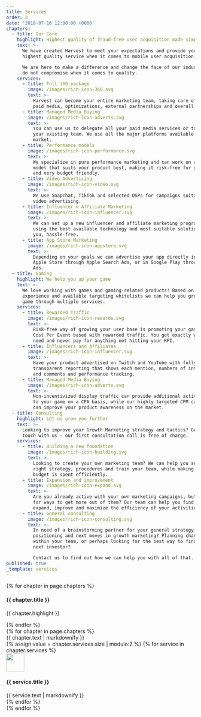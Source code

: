 ```yaml
---
title: Services
order: 3
date: '2018-07-16 12:00:00 +0000'
chapters:
  - title: Our Core
    highlight: Highest quality of fraud-free user acquisition made simple
    text: >-
      We have created Harvest to meet your expectations and provide you the
      highest quality service when it comes to mobile user acquisition. 

      We are here to make a difference and change the face of our industry - we
      do not compromise when it comes to quality.
    services:
      - title: Full 360 package
        image: /images/rich-icon-360.svg
        text: >-
          Harvest can become your entire marketing team, taking care of your
          paid media, optimizations, external partnerships and overall strategy.
      - title: Managed Media Buying
        image: /images/rich-icon-adverts.svg
        text: >-
          You can use us to delegate all your paid media services or to support
          your existing team. We use all the major platforms available on the
          market.
      - title: Performance models
        image: /images/rich-icon-performance.svg
        text: >-
          We specialize in pure performance marketing and can work on any CPA
          model that suits your product best, making it risk-free for your brand
          and very budget friendly.
      - title: Video Advertising
        image: /images/rich-icon-video.svg
        text: >-
          We use Snapchat, TikTok and selected DSPs for campaigns suitable for
          video advertising.
      - title: Influencer & Affiliate Marketing
        image: /images/rich-icon-influencer.svg
        text: >-
          We can set up a new influencer and affiliate marketing program for you
          using the best available technology and most suitable solutions for
          you, hassle-free.
      - title: App Store Marketing
        image: /images/rich-icon-appstore.svg
        text: >-
          Depending on your goals we can advertise your app directly in the
          Apple Store through Apple Search Ads, or in Google Play through Google
          Ads.
  - title: Gaming
    highlight: We help you up your game
    text: >-
      We love working with games and gaming-related products! Based on our
      experience and available targeting whitelists we can help you grow your
      game through multiple services.
    services:
      - title: Rewarded Traffic
        image: /images/rich-icon-rewards.svg
        text: >-
          Risk-free way of growing your user base is promoting your game on a
          Cost Per Event based with rewarded traffic. You get exactly what you
          need and never pay for anything not hitting your KPI.
      - title: Influencers and Affiliates
        image: /images/rich-icon-influencer.svg
        text: >-
          Have your product advertised on Twitch and YouTube with fully
          transparent reporting that shows each mention, numbers of interactions
          and comments and performance tracking.
      - title: Managed Media Buying
        image: /images/rich-icon-adverts.svg
        text: >-
          Non-incentivized display traffic can provide additional active users
          to your game on a CPA basis, while our highly targeted CPM campaigns
          can improve your product awareness on the market.
  - title: Consulting
    highlight: Let us grow you further
    text: >-
      Looking to improve your Growth Marketing strategy and tactics? Get in
      touch with us - our first consultation call is free of charge.
    services:
      - title: Building a new foundation
        image: /images/rich-icon-building.svg
        text: >-
          Looking to create your own marketing team? We can help you set up the
          right strategy, procedures and train your team, while making sure your
          budget is spent efficiently.
      - title: Expansion and improvement
        image: /images/rich-icon-expand.svg
        text: >-
          Are you already active with your own marketing campaigns, but looking
          for ways to get more out of them? Our team can help you find ways to
          expand, improve and maximize the efficiency of your activities.
      - title: General consulting
        image: /images/rich-icon-consulting.svg
        text: >-
          In need of a brainstorming partner for your general strategy, market
          positioning and next moves in growth marketing? Planning changes
          within your team, or perhaps looking for the best way to find your
          next investor?

          Contact us to find out how we can help you with all of that.
published: true
_template: services
---
```


<div class="row">
  <div class="col-xs-12 col-sm-4 u-relative">
    <div class="services-menu">
      {% for chapter in page.chapters %}
        <div class="menu-item {% if forloop.index == 1 %}isActive{% endif %}" data-target="chapter-{{ forloop.index}}">
          <h4>{{ chapter.title }}</h4>
          <p>{{ chapter.highlight }}</p>
        </div>
      {% endfor %}
    </div>
  </div>
  <div class="col-xs-12 col-sm-8 u-relative">
    <div class="content-background"></div>
      {% for chapter in page.chapters %}
        <div id="chapter-{{ forloop.index }}" class="chapter {% if forloop.index == 1 %}isActive{% endif %}">
          {{ chapter.text | markdownify }}
          <div class="row services">
            {% assign value = chapter.services.size | modulo:2 %}
            {% for service in chapter.services %}
              <div class="col-xs-12 {% if value == 0 %}col-sm-6{% endif %}">
                <div class="item">
                  <img class="item-icon" src="{{ site.baseurl }}{{ service.image }}" alt="" style="height: 3rem;" title="{{ service.title }}" />
                  <h4>{{ service.title }}</h4>
                  {{ service.text | markdownify }}
                </div>
              </div>
            {% endfor %}
          </div>
        </div>
      {% endfor %}

  </div>
</div>

<div class="row u-menu-paddding" style="margin-top: 6rem;">

</div>
